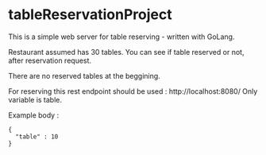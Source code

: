 # tableReservationProject


This is a simple web server for table reserving - written with GoLang. 

Restaurant assumed has 30 tables. You can see if table reserved or not, after reservation request.

There are no reserved tables at the beggining. 

For reserving this rest endpoint should be used : http://localhost:8080/
Only variable is table. 

Example body : 

```
{
  "table" : 10
}
```
